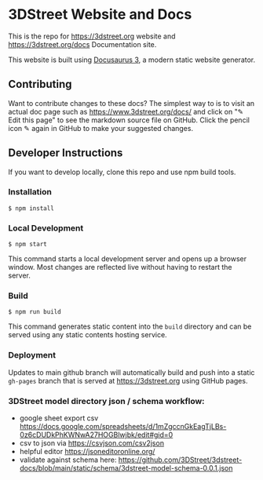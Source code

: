 # 3DStreet Website and Docs

This is the repo for https://3dstreet.org website and https://3dstreet.org/docs Documentation site.

This website is built using [Docusaurus 3](https://docusaurus.io/), a modern static website generator.

## Contributing

Want to contribute changes to these docs? The simplest way to is to visit an actual doc page such as https://www.3dstreet.org/docs/ and click on "✎ Edit this page" to see the markdown source file on GitHub. Click the pencil icon ✎ again in GitHub to make your suggested changes.

## Developer Instructions

If you want to develop locally, clone this repo and use npm build tools.

### Installation

```
$ npm install
```

### Local Development

```
$ npm start
```

This command starts a local development server and opens up a browser window. Most changes are reflected live without having to restart the server.

### Build

```
$ npm run build
```

This command generates static content into the `build` directory and can be served using any static contents hosting service.

### Deployment

Updates to main github branch will automatically build and push into a static `gh-pages` branch that is served at https://3dstreet.org using GitHub pages.

### 3DStreet model directory json / schema workflow:

- google sheet export csv https://docs.google.com/spreadsheets/d/1mZgccnGkEagTjLBs-0z6cDUDkPhKWNwA27HOGBlwjbk/edit#gid=0
- csv to json via https://csvjson.com/csv2json
- helpful editor https://jsoneditoronline.org/
- validate against schema here: https://github.com/3DStreet/3dstreet-docs/blob/main/static/schema/3dstreet-model-schema-0.0.1.json
